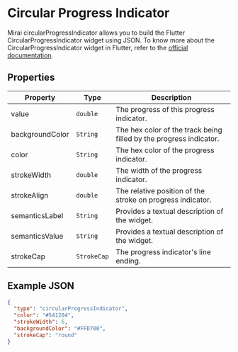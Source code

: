 # Circular Progress Indicator

Mirai circularProgressIndicator allows you to build the Flutter CircularProgressIndicator widget using JSON. 
To know more about the CircularProgressIndicator widget in Flutter, refer to the [official documentation](https://api.flutter.dev/flutter/material/CircularProgressIndicator-class.html).

## Properties

| Property        | Type        | Description                                                        |
|-----------------|-------------|--------------------------------------------------------------------|
| value           | `double`    | The progress of this progress indicator.                           |
| backgroundColor | `String`    | The hex color of the track being filled by the progress indicator. |
| color           | `String`    | The hex color of the progress indicator.                           |
| strokeWidth     | `double`    | The width of the progress indicator.                               |
| strokeAlign     | `double`    | The relative position of the stroke on progress indicator.         |
| semanticsLabel  | `String`    | Provides a textual description of the widget.                      |
| semanticsValue  | `String`    | Provides a textual description of the widget.                      |
| strokeCap       | `StrokeCap` | The progress indicator's line ending.                              |


## Example JSON

```json
{
  "type": "circularProgressIndicator",
  "color": "#541204",
  "strokeWidth": 6,
  "backgroundColor": "#FFD700",
  "strokeCap": "round"
}
```

